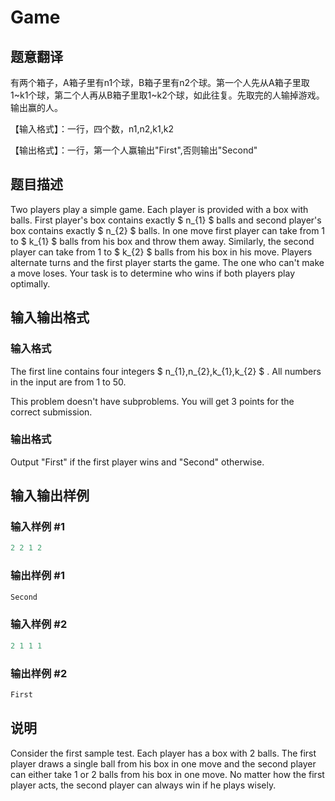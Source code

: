 # Game

## 题意翻译

有两个箱子，A箱子里有n1个球，B箱子里有n2个球。第一个人先从A箱子里取1~k1个球，第二个人再从B箱子里取1~k2个球，如此往复。先取完的人输掉游戏。输出赢的人。

【输入格式】：一行，四个数，n1,n2,k1,k2

【输出格式】：一行，第一个人赢输出"First",否则输出"Second"

## 题目描述

Two players play a simple game. Each player is provided with a box with balls. First player's box contains exactly $ n_{1} $ balls and second player's box contains exactly $ n_{2} $ balls. In one move first player can take from 1 to $ k_{1} $ balls from his box and throw them away. Similarly, the second player can take from 1 to $ k_{2} $ balls from his box in his move. Players alternate turns and the first player starts the game. The one who can't make a move loses. Your task is to determine who wins if both players play optimally.

## 输入输出格式

### 输入格式

The first line contains four integers $ n_{1},n_{2},k_{1},k_{2} $ . All numbers in the input are from 1 to 50.

This problem doesn't have subproblems. You will get 3 points for the correct submission.

### 输出格式

Output "First" if the first player wins and "Second" otherwise.

## 输入输出样例

### 输入样例 #1

```cpp
2 2 1 2

```
### 输出样例 #1

```cpp
Second

```
### 输入样例 #2

```cpp
2 1 1 1

```
### 输出样例 #2

```cpp
First

```
## 说明

Consider the first sample test. Each player has a box with 2 balls. The first player draws a single ball from his box in one move and the second player can either take 1 or 2 balls from his box in one move. No matter how the first player acts, the second player can always win if he plays wisely.

